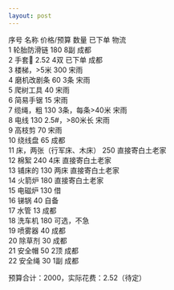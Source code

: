 ```yaml
---
layout: post
---
```

序号	名称	价格/预算	数量	已下单	物流  
1	轮胎防滑链	180	8副		成都  
2	手套🧤	2.52	4双	已下单	成都  
3	楼梯，>5米	300			宋雨  
4	磨机改剧条	60	3条		宋雨  
5	爬树工具	40			宋雨  
6	简易手锯	15			宋雨  
7	缆绳，粗	130	3条，每条>40米		宋雨  
8	电线	130	2.5#，>80米长	 	宋雨  
9	高枝剪	70			宋雨  
10	绕线盘	65			成都  
11	床，两张（行军床、木床）	250			直接寄白土老家  
12	棉絮	240	4床		直接寄白土老家  
13	铺床的	130	两床		直接寄白土老家  
14	火箭炉	180			直接寄白土老家  
15	电磁炉	130			借  
16	锑锅	40			自备  
17	水管	13			成都  
18	洗车机	180			可选，不急  
19	喷雾器	40			成都  
20	除草剂	30			成都  
21	安全帽	50	2顶		成都  
22	安全绳	30	1副		成都  

预算合计：2000，实际花费：2.52（待定）